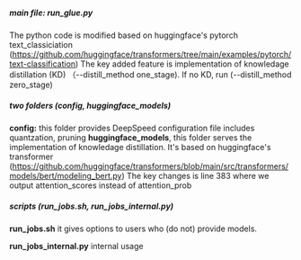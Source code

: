 ##### main file: run_glue.py

The python code is modified based on  huggingface's pytorch text_classiciation (https://github.com/huggingface/transformers/tree/main/examples/pytorch/text-classification)
The key added feature is implementation of knowledage distillation (KD) （--distill_method one_stage). If no KD, run (--distill_method zero_stage)

##### two folders (config, huggingface_models)

**config:** this folder provides DeepSpeed configuration file includes quantzation, pruning
**huggingface_models**, this folder serves the implementation of knowledage distillation. It's based on huggingface's transformer (https://github.com/huggingface/transformers/blob/main/src/transformers/models/bert/modeling_bert.py)
 The key changes is line 383 where we output attention_scores instead of attention_prob

##### scripts (run_jobs.sh, run_jobs_internal.py)

**run_jobs.sh**  it gives options to users who (do not) provide models.

**run_jobs_internal.py** internal usage
